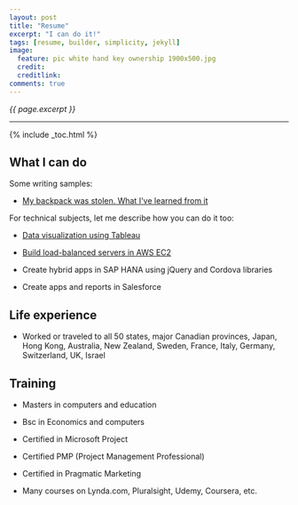 ```yaml
---
layout: post
title: "Resume"
excerpt: "I can do it!"
tags: [resume, builder, simplicity, jekyll]
image:
  feature: pic white hand key ownership 1900x500.jpg
  credit:
  creditlink:
comments: true
---
```

<i>{{ page.excerpt }}</i>
<hr />

{% include _toc.html %}

## What I can do
Some writing samples:

* <a target="_blank" href="https://medium.com/@Montana/my-backpack-was-stolen-what-i-ve-learned-from-it-eafa9145cb36#.bzgd35dbi">
   My backpack was stolen. What I've learned from it</a>

For technical subjects, let me describe how you can do it too:

* [Data visualization using Tableau](/data-visualization-using-tableau)

* [Build load-balanced servers in AWS EC2](/build-load-balanced-servers-in-AWS-EC2)

* Create hybrid apps in SAP HANA using jQuery and Cordova libraries

* Create apps and reports in Salesforce


## Life experience

* Worked or traveled to all 50 states, major Canadian provinces, Japan, Hong Kong, Australia, New Zealand, Sweden, France, Italy, Germany, Switzerland, UK, Israel

## Training

* Masters in computers and education
* Bsc in Economics and computers

* Certified in Microsoft Project
* Certified PMP (Project Management Professional)

* Certified in Pragmatic Marketing

* Many courses on Lynda.com, Pluralsight, Udemy, Coursera, etc.